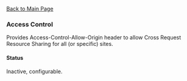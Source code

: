 [Back to Main Page](https://github.com/SorinGFS/express-access-proxy#configuration)

### Access Control

Provides Access-Control-Allow-Origin header to allow Cross Request Resource Sharing for all (or specific) sites.

#### Status

Inactive, configurable.
